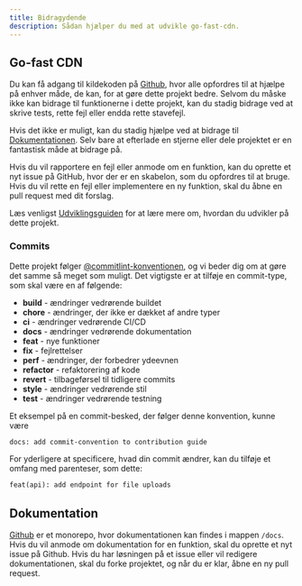 ```yaml
---
title: Bidragydende
description: Sådan hjælper du med at udvikle go-fast-cdn.
---
```


## Go-fast CDN

Du kan få adgang til kildekoden på [Github](https://github.com/kevinanielsen/go-fast-cdn/), hvor alle opfordres til at hjælpe på enhver måde, de kan, for at gøre dette projekt bedre. Selvom du måske ikke kan bidrage til funktionerne i dette projekt, kan du stadig bidrage ved at skrive tests, rette fejl eller endda rette stavefejl.

Hvis det ikke er muligt, kan du stadig hjælpe ved at bidrage til [Dokumentationen](#dokumentation). Selv bare at efterlade en stjerne eller dele projektet er en fantastisk måde at bidrage på.

Hvis du vil rapportere en fejl eller anmode om en funktion, kan du oprette et nyt issue på GitHub, hvor der er en skabelon, som du opfordres til at bruge. Hvis du vil rette en fejl eller implementere en ny funktion, skal du åbne en pull request med dit forslag.

Læs venligst [Udviklingsguiden](/go-fast-cdn/da/contribution/development) for at lære mere om, hvordan du udvikler på dette projekt.

### Commits

Dette projekt følger [@commitlint-konventionen](https://github.com/conventional-changelog/commitlint/tree/master/%40commitlint/config-conventional), og vi beder dig om at gøre det samme så meget som muligt. Det vigtigste er at tilføje en commit-type, som skal være en af følgende:

- **build** - ændringer vedrørende buildet
- **chore** - ændringer, der ikke er dækket af andre typer
- **ci** - ændringer vedrørende CI/CD
- **docs** - ændringer vedrørende dokumentation
- **feat** - nye funktioner
- **fix** - fejlrettelser
- **perf** - ændringer, der forbedrer ydeevnen
- **refactor** - refaktorering af kode
- **revert** - tilbageførsel til tidligere commits
- **style** - ændringer vedrørende stil
- **test** - ændringer vedrørende testning

Et eksempel på en commit-besked, der følger denne konvention, kunne være

```txt
docs: add commit-convention to contribution guide
```

For yderligere at specificere, hvad din commit ændrer, kan du tilføje et omfang med parenteser, som dette:

```txt
feat(api): add endpoint for file uploads
```

## Dokumentation

[Github](https://github.com/kevinanielsen/go-fast-cdn/) er et monorepo, hvor dokumentationen kan findes i mappen `/docs`. Hvis du vil anmode om dokumentation for en funktion, skal du oprette et nyt issue på Github. Hvis du har løsningen på et issue eller vil redigere dokumentationen, skal du forke projektet, og når du er klar, åbne en ny pull request.
